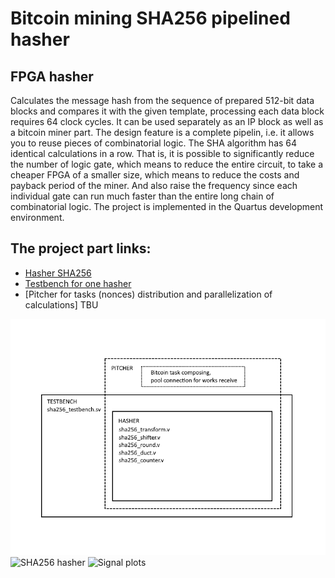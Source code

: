 # Bitcoin mining SHA256 pipelined hasher
## FPGA hasher
Calculates the message hash from the sequence of prepared 512-bit data blocks and compares it with the given template, processing each data block requires 64 clock cycles.
It can be used separately as an IP block as well as a bitcoin miner part.
The design feature is a complete pipelin, i.e. it allows you to reuse pieces of combinatorial logic.
The SHA algorithm has 64 identical calculations in a row. That is, it is possible to significantly reduce the number of logic gate, which means to reduce the entire circuit, to take a cheaper FPGA of a smaller size, which means to reduce the costs and payback period of the miner. And also raise the frequency since each individual gate can run much faster than the entire long chain of combinatorial logic.
The project is implemented in the Quartus development environment. 
## The project part links:
- [Hasher SHA256](https://github.com/botnursery/METRICSgit/tree/master/sha2)
- [Testbench for one hasher](https://github.com/botnursery/METRICSgit/tree/master/testbenches)
- [Pitcher for tasks (nonces) distribution and parallelization of calculations] TBU

![Project layout](project-layout.png)
![SHA256 hasher](https://github.com/botnursery/METRICSgit/blob/master/sha2/duct-compare.jpg)
![Signal plots](https://github.com/botnursery/METRICSgit/blob/master/sha2/duct_v6-b.jpg)
